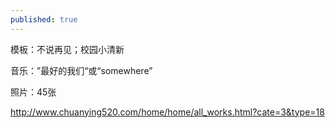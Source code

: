 ```yaml
---
published: true
---
```


模板：不说再见；校园小清新

音乐：”最好的我们“或“somewhere”

照片：45张

http://www.chuanying520.com/home/home/all_works.html?cate=3&type=18
